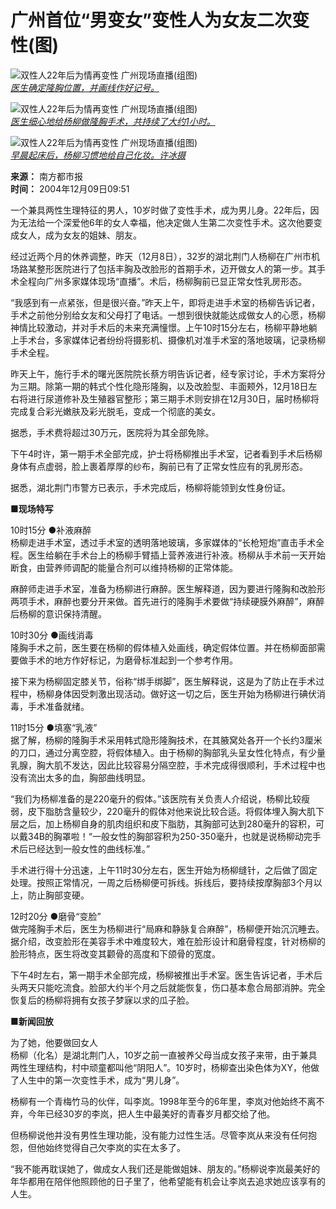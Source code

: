 # 广州首位“男变女”变性人为女友二次变性(图)

![双性人22年后为情再变性 广州现场直播(组图)](https://photo.sohu.com/20041209/Img223404472.jpg)  
*[医生确定隆胸位置，并画线作好记号。](https://photo.sohu.com/20041209/Img223404472.jpg)*

![双性人22年后为情再变性 广州现场直播(组图)](https://photo.sohu.com/20041209/Img223404473.jpg)  
*[医生细心地给杨柳做隆胸手术，共持续了大约1小时。](https://photo.sohu.com/20041209/Img223404473.jpg)*

![双性人22年后为情再变性 广州现场直播(组图)](https://photo.sohu.com/20041209/Img223404474.jpg)  
*[早晨起床后，杨柳习惯地给自己化妆。许冰摄](https://photo.sohu.com/20041209/Img223404474.jpg)*

**来源：** 南方都市报  
**时间：** 2004年12月09日09:51  

一个兼具两性生理特征的男人，10岁时做了变性手术，成为男儿身。22年后，因为无法给一个深爱他6年的女人幸福，他决定做人生第二次变性手术。这次他要变成女人，成为女友的姐妹、朋友。

经过近两个月的休养调整，昨天（12月8日），32岁的湖北荆门人杨柳在广州市机场路某整形医院进行了包括丰胸及改脸形的首期手术，迈开做女人的第一步。其手术全程向广州多家媒体现场“直播”。术后，杨柳胸前已显正常女性乳房形态。

“我感到有一点紧张，但是很兴奋。”昨天上午，即将走进手术室的杨柳告诉记者，手术之前他分别给女友和父母打了电话。一想到很快就能达成做女人的心愿，杨柳神情比较激动，并对手术后的未来充满憧憬。上午10时15分左右，杨柳平静地躺上手术台，多家媒体记者纷纷将摄影机、摄像机对准手术室的落地玻璃，记录杨柳手术全程。

昨天上午，施行手术的曙光医院院长蔡方明告诉记者，经专家讨论，手术方案将分为三期。除第一期的韩式个性化隐形隆胸，以及改脸型、丰面颊外，12月18日左右将进行尿道修补及生殖器官整形；第三期手术则安排在12月30日，届时杨柳将完成复合彩光嫩肤及彩光脱毛，变成一个彻底的美女。

据悉，手术费将超过30万元，医院将为其全部免除。

下午4时许，第一期手术全部完成，护士将杨柳推出手术室，记者看到手术后杨柳身体有点虚弱，脸上裹着厚厚的纱布，胸前已有了正常女性应有的乳房形态。

据悉，湖北荆门市警方已表示，手术完成后，杨柳将能领到女性身份证。

**■现场特写**

10时15分 ●补液麻醉  
杨柳走进手术室，透过手术室的透明落地玻璃，多家媒体的“长枪短炮”直击手术全程。医生给躺在手术台上的杨柳手臂插上营养液进行补液。杨柳从手术前一天开始断食，由营养师调配的能量合剂可以维持杨柳的正常体能。

麻醉师走进手术室，准备为杨柳进行麻醉。医生解释道，因为要进行隆胸和改脸形两项手术，麻醉也要分开来做。首先进行的隆胸手术要做“持续硬膜外麻醉”，麻醉后杨柳的意识保持清醒。

10时30分 ●画线消毒  
隆胸手术之前，医生要在杨柳的假体植入处画线，确定假体位置。并在杨柳面部需要做手术的地方作好标记，为磨骨标准起到一个参考作用。

接下来为杨柳固定膝关节，俗称“绑手绑脚”，医生解释说，这是为了防止在手术过程中，杨柳身体因受刺激出现活动。做好这一切之后，医生开始为杨柳进行碘伏消毒，手术准备就绪。

11时15分 ●填塞“乳液”  
据了解，杨柳的隆胸手术采用韩式隐形隆胸技术，在其腋窝处各开一个长约3厘米的刀口，通过分离空腔，将假体植入。由于杨柳的胸部乳头呈女性化特点，有少量乳腺，胸大肌不发达，因此比较容易分隔空腔，手术完成得很顺利，手术过程中也没有流出太多的血，胸部曲线明显。

“我们为杨柳准备的是220毫升的假体。”该医院有关负责人介绍说，杨柳比较瘦弱，皮下脂肪含量较少，220毫升的假体对他来说比较合适。将假体埋入胸大肌下层之后，加上杨柳自身的肌肉组织和皮下脂肪，其胸部可达到280毫升的容积，可以戴34B的胸罩啦！“一般女性的胸部容积为250-350毫升，也就是说杨柳动完手术后已经达到一般女性的曲线标准。”

手术进行得十分迅速，上午11时30分左右，医生开始为杨柳缝针，之后做了固定处理。按照正常情况，一周之后杨柳便可拆线。拆线后，要持续按摩胸部3个月以上，防止胸部变硬。

12时20分 ●磨骨“变脸”  
做完隆胸手术后，医生为杨柳进行“局麻和静脉复合麻醉”，杨柳便开始沉沉睡去。据介绍，改变脸形在美容手术中难度较大，难在脸形设计和磨骨程度，针对杨柳的脸形特点，医生将改变其颧骨的高度和下颌骨的宽度。

下午4时左右，第一期手术全部完成，杨柳被推出手术室。医生告诉记者，手术后头两天只能吃流食。脸部大约半个月之后就能恢复，伤口基本愈合局部消肿。完全恢复后的杨柳将拥有女孩子梦寐以求的瓜子脸。

**■新闻回放**

为了她，他要做回女人  
杨柳（化名）是湖北荆门人，10岁之前一直被养父母当成女孩子来带，由于兼具两性生理结构，村中顽童都叫他“阴阳人”。10岁时，杨柳查出染色体为XY，他做了人生中的第一次变性手术，成为“男儿身”。

杨柳有一个青梅竹马的伙伴，叫李岚。1998年至今的6年里，李岚对他始终不离不弃，今年已经30岁的李岚，把人生中最美好的青春岁月都交给了他。

但杨柳说他并没有男性生理功能，没有能力过性生活。尽管李岚从来没有任何抱怨，但他始终觉得自己欠李岚的实在太多了。

“我不能再耽误她了，做成女人我们还是能做姐妹、朋友的。”杨柳说李岚最美好的年华都用在陪伴他照顾他的日子里了，他希望能有机会让李岚去追求她应该享有的人生。
<!-- tcd_original_link http://news.sohu.com/20041209/n223404348.shtml -->
